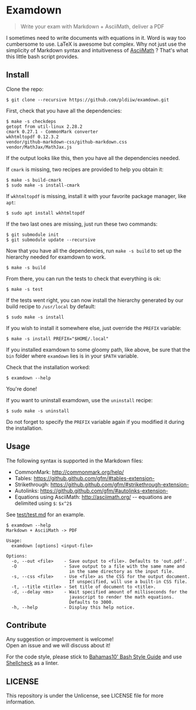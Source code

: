 # Examdown

> Write your exam with Markdown + AsciiMath, deliver a PDF

I sometimes need to write documents with equations in it. Word is way too
cumbersome to use. LaTeX is awesome but complex. Why not just use the
simplicity of Markdown syntax and intuitiveness of [AsciiMath] ? That's what
this little bash script provides.

## Install

Clone the repo:

```
$ git clone --recursive https://github.com/pldiiw/examdown.git
```

First, check that you have all the dependencies:

```
$ make -s checkdeps
getopt from util-linux 2.28.2
cmark 0.27.1 - CommonMark converter
wkhtmltopdf 0.12.3.2
vendor/github-markdown-css/github-markdown.css
vendor/MathJax/MathJax.js
```

If the output looks like this, then you have all the dependencies needed.

If `cmark` is missing, two recipes are provided to help you obtain it:

```
$ make -s build-cmark
$ sudo make -s install-cmark
```

If `wkhtmltopdf` is missing, install it with your favorite package manager,
like `apt`:

```
$ sudo apt install wkhtmltopdf
```

If the two last ones are missing, just run these two commands:

```
$ git submodule init
$ git submodule update --recursive
```

Now that you have all the dependencies, run `make -s build` to set up the hierarchy
needed for examdown to work.

```
$ make -s build
```

From there, you can run the tests to check that everything is ok:

```
$ make -s test
```

If the tests went right, you can now install the hierarchy generated by our
build recipe to `/usr/local` by default:

```
$ sudo make -s install
```

If you wish to install it somewhere else, just override the `PREFIX` variable:

```
$ make -s install PREFIX="$HOME/.local"
```

If you installed examdown to some gloomy path, like above, be sure that the
`bin` folder where `examdown` lies is in your `$PATH` variable.

Check that the installation worked:

```
$ examdown --help
```

You're done!

If you want to uninstall examdown, use the `uninstall` recipe:

```
$ sudo make -s uninstall
```

Do not forget to specify the `PREFIX` variable again if you modified it during
the installation.

## Usage

The following syntax is supported in the Markdown files:
 * CommonMark: http://commonmark.org/help/
 * Tables: https://github.github.com/gfm/#tables-extension-
 * Strikethrough: https://github.github.com/gfm/#strikethrough-extension-
 * Autolinks: https://github.github.com/gfm/#autolinks-extension-
 * Equations using AsciiMath:  http://asciimath.org/ -- equations are delimited
   using `$`: `$x^2$`

See [test/test.md](test/test.md) for an example.

```
$ examdown --help
Markdown + AsciiMath -> PDF

Usage:
  examdown [options] <input-file>

Options:
  -o, --out <file>    - Save output to <file>. Defaults to 'out.pdf'.
  -O                  - Save output to a file with the same name and
                        in the same directory as the input file.
  -s, --css <file>    - Use <file> as the CSS for the output document.
                        If unspecified, will use a built-in CSS file.
  -t, --title <title> - Set title of document to <title>.
  -d, --delay <ms>    - Wait specified amount of milliseconds for the
                        javascript to render the math equations.
                        Defaults to 3000.
  -h, --help          - Display this help notice.
```

## Contribute

Any suggestion or improvement is welcome!  
Open an issue and we will discuss about it!

For the code style, please stick to [Bahamas10' Bash Style Guide] and use
[Shellcheck] as a linter.

## LICENSE

This repository is under the Unlicense, see LICENSE file for more information.

[AsciiMath]: http://asciimath.org/
[Bahamas10' Bash Style Guide]: https://github.com/bahamas10/bash-style-guide
[Shellcheck]: https://github.com/koalaman/shellcheck
